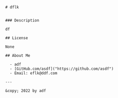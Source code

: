 

    # dflk

    
    ### Description

    df
    
    ## License

    None

    ## About Me
      
      - adf
      - [GitHub.com/asdf]("https://github.com/asdf")
      - Email: eflk@ddf.com
            
    ---
    
    &copy; 2022 by adf
    
  